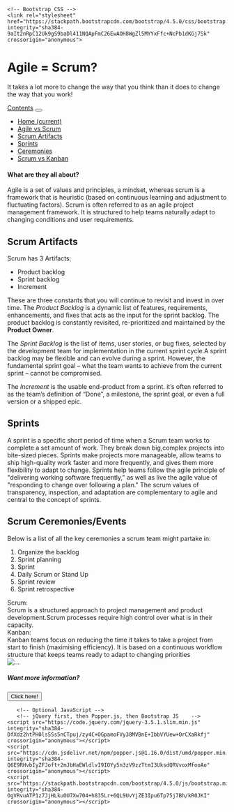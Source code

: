 <!DOCTYPE html>
<html lang="en">
  <head>
    <!-- Required meta tags -->
    <meta charset="utf-8">
    <meta name="viewport" content="width=device-width, initial-scale=1, shrink-to-fit=no">

    <!-- Bootstrap CSS -->
    <link rel="stylesheet" href="https://stackpath.bootstrapcdn.com/bootstrap/4.5.0/css/bootstrap.min.css" integrity="sha384-9aIt2nRpC12Uk9gS9baDl411NQApFmC26EwAOH8WgZl5MYYxFfc+NcPb1dKGj7Sk" crossorigin="anonymous">
<head>    
  <title>Agile = Scrum?</title>
</head>
<body>
  <div class="container.fluid">
   <div class="jumbotron mb-0 mt-4">
     <h1 class="display-4">Agile = Scrum?</h1>
     <p class="lead">It takes a lot more to change the way    that you think than it does to change the way that you    work!</p>
   </div>
   <nav class="navbar navbar-expand-lg navbar-light bg-light">
     <a class="navbar-brand" href="#">Contents</a>
     <button class="navbar-toggler" type="button"    data-toggle="collapse" data-target="#navbarNav"    aria-controls="navbarNav" aria-expanded="false"    aria-label="Toggle navigation">
       <span class="navbar-toggler-icon"></span>
     </button>
     <div class="collapse navbar-collapse" id="navbarNav">
       <ul class="navbar-nav">
         <li class="nav-item active">
           <a class="nav-link" href="#">Home <span    class="sr-only">(current)</span></a>
         </li>
         <li class="nav-item">
           <a class="nav-link" href="#">Agile vs Scrum</a>
         </li>
         <li class="nav-item">
           <a class="nav-link" href="#">Scrum Artifacts</a>
         </li>
         <li class="nav-item">
           <a class="nav-link" href="#">Sprints</a>
         </li>
         <li class="nav-item">
           <a class="nav-link" href="#"    tabindex="-1" aria-disabled="true">Ceremonies</a>
         </li>
         <li class="nav-item">
           <a class="nav-link" href="#">Scrum vs Kanban</a>
         </li>
       </ul>
     </div>
   </nav>
    <h4 class="h4 mt-4">What are they all about?</h4>
   <div class="container-sm"><p id= "introduction">Agile is   a set of values and principles, a mindset, whereas scrum  is a framework that is heuristic (based on continuous     learning and adjustment to fluctuating factors).
    Scrum is often referred to as an agile project management framework. It is structured to help teams naturally adapt to changing conditions and user requirements.</p>
    </div>
 <h2 class="h2 mt-6">Scrum Artifacts</h2>
    <p>Scrum has 3 Artifacts:</p>
    <ul>
      <li>Product backlog</li>
      <li>Sprint backlog</li>
      <li>Increment</li>
    </ul>
    <p>These are three constants that you will continue to revisit and invest in over time.
       The <i>Product Backlog</i> is a dynamic list of features, requirements, enhancements, 
       and fixes that acts as the input for the sprint backlog. The product backlog is constantly 
       revisited, re-prioritized and maintained by the <b>Product Owner</b>.
    </p>
    <p>The <i>Sprint Backlog</i> is the list of items, user stories, or bug fixes, selected by the 
       development team for implementation in the current sprint cycle.A sprint backlog may be 
       flexible and can evolve during a sprint. However, the fundamental sprint goal – what the 
       team wants to achieve from the current sprint – cannot be compromised.
    </p>
    <p>The <i>Increment</i> is the usable end-product from a sprint. it’s often referred to as the 
       team’s definition of “Done”, a milestone, the sprint goal, or even a full version or a shipped epic. 
    </p>
   <h2 class="h2 mt-4"><b>Sprints</b></h2>
    <p>A sprint is a specific short period of time when a Scrum team works to complete a set amount of work. 
       They break down big,complex projects into bite-sized pieces.
       Sprints make projects more manageable, allow teams to ship high-quality work faster and more frequently, 
       and gives them more flexibility to adapt to change.
       Sprints help teams follow the agile principle of "delivering working software frequently," as well as live 
       the agile value of "responding to change over following a plan." The scrum values of transparency, inspection, 
       and adaptation are complementary to agile and central to the concept of sprints.
    <h2 class="h2 mt-4"><b>Scrum Ceremonies/Events</b></h2>
    <p>Below is a list of all the key ceremonies a scrum team might partake in:
      <ol>
        <li>Organize the backlog</li>
        <li>Sprint planning</li>
        <li>Sprint</li>
        <li>Daily Scrum or Stand Up</li>
        <li>Sprint review</li>
        <li>Sprint retrospective</li>
      </ol>
     </p>
    </div> 
   <div class="container-sm mt-4"></div>
  <div class="row">
    <div class="col-5">Scrum:</div>
    <div class="col-5">	Scrum is a structured approach to project management and product development.Scrum processes require high control over what is in their capacity.</div>
  </div>
  <div class="row">
    <div class="col-5">Kanban:</div>
    <div class="col-4">Kanban teams focus on reducing the time it takes to take a project from start to finish (maximising efficiency). It is based on a continuous workflow structure that keeps teams ready to adapt to changing priorities</div>
   </div>
  </div>
  <div class="card mt-4" style="width: 18rem;">
    <img src="https://miro.medium.com/max/1024/0*w_vE9ohFTY3nATa2.png" class="card-img-top" alt="...">
    <div class="card-body">
    <h5 class="card-title">Want more information?</h5>
    <p class="card-text"></p>
  </div>
  <button type="button" class="btn btn-success">Click here!</button> 
 </div> 
 
       <!-- Optional JavaScript -->
       <!-- jQuery first, then Popper.js, then Bootstrap JS    -->
    <script src="https://code.jquery.com/jquery-3.5.1.slim.min.js" integrity="sha384-DfXdz2htPH0lsSSs5nCTpuj/zy4C+OGpamoFVy38MVBnE+IbbVYUew+OrCXaRkfj" crossorigin="anonymous"></script>
    <script src="https://cdn.jsdelivr.net/npm/popper.js@1.16.0/dist/umd/popper.min.js" integrity="sha384-Q6E9RHvbIyZFJoft+2mJbHaEWldlvI9IOYy5n3zV9zzTtmI3UksdQRVvoxMfooAo" crossorigin="anonymous"></script>
    <script src="https://stackpath.bootstrapcdn.com/bootstrap/4.5.0/js/bootstrap.min.js" integrity="sha384-OgVRvuATP1z7JjHLkuOU7Xw704+h835Lr+6QL9UvYjZE3Ipu6Tp75j7Bh/kR0JKI" crossorigin="anonymous"></script>
  </body>
</html>